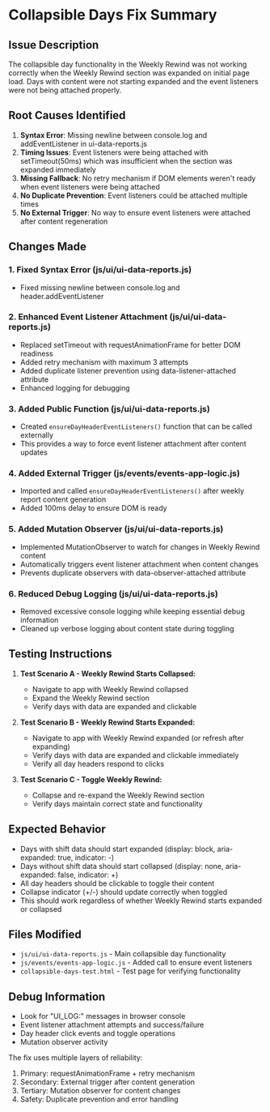 # Collapsible Days Fix Summary

## Issue Description
The collapsible day functionality in the Weekly Rewind was not working correctly when the Weekly Rewind section was expanded on initial page load. Days with content were not starting expanded and the event listeners were not being attached properly.

## Root Causes Identified
1. **Syntax Error**: Missing newline between console.log and addEventListener in ui-data-reports.js
2. **Timing Issues**: Event listeners were being attached with setTimeout(50ms) which was insufficient when the section was expanded immediately
3. **Missing Fallback**: No retry mechanism if DOM elements weren't ready when event listeners were being attached
4. **No Duplicate Prevention**: Event listeners could be attached multiple times
5. **No External Trigger**: No way to ensure event listeners were attached after content regeneration

## Changes Made

### 1. Fixed Syntax Error (js/ui/ui-data-reports.js)
- Fixed missing newline between console.log and header.addEventListener

### 2. Enhanced Event Listener Attachment (js/ui/ui-data-reports.js)
- Replaced setTimeout with requestAnimationFrame for better DOM readiness
- Added retry mechanism with maximum 3 attempts
- Added duplicate listener prevention using data-listener-attached attribute
- Enhanced logging for debugging

### 3. Added Public Function (js/ui/ui-data-reports.js)
- Created `ensureDayHeaderEventListeners()` function that can be called externally
- This provides a way to force event listener attachment after content updates

### 4. Added External Trigger (js/events/events-app-logic.js)
- Imported and called `ensureDayHeaderEventListeners()` after weekly report content generation
- Added 100ms delay to ensure DOM is ready

### 5. Added Mutation Observer (js/ui/ui-data-reports.js)
- Implemented MutationObserver to watch for changes in Weekly Rewind content
- Automatically triggers event listener attachment when content changes
- Prevents duplicate observers with data-observer-attached attribute

### 6. Reduced Debug Logging (js/ui/ui-data-reports.js)
- Removed excessive console logging while keeping essential debug information
- Cleaned up verbose logging about content state during toggling

## Testing Instructions

1. **Test Scenario A - Weekly Rewind Starts Collapsed:**
   - Navigate to app with Weekly Rewind collapsed
   - Expand the Weekly Rewind section
   - Verify days with data are expanded and clickable

2. **Test Scenario B - Weekly Rewind Starts Expanded:**
   - Navigate to app with Weekly Rewind expanded (or refresh after expanding)
   - Verify days with data are expanded and clickable immediately
   - Verify all day headers respond to clicks

3. **Test Scenario C - Toggle Weekly Rewind:**
   - Collapse and re-expand the Weekly Rewind section
   - Verify days maintain correct state and functionality

## Expected Behavior
- Days with shift data should start expanded (display: block, aria-expanded: true, indicator: -)
- Days without shift data should start collapsed (display: none, aria-expanded: false, indicator: +)
- All day headers should be clickable to toggle their content
- Collapse indicator (+/-) should update correctly when toggled
- This should work regardless of whether Weekly Rewind starts expanded or collapsed

## Files Modified
- `js/ui/ui-data-reports.js` - Main collapsible day functionality
- `js/events/events-app-logic.js` - Added call to ensure event listeners
- `collapsible-days-test.html` - Test page for verifying functionality

## Debug Information
- Look for "UI_LOG:" messages in browser console
- Event listener attachment attempts and success/failure
- Day header click events and toggle operations
- Mutation observer activity

The fix uses multiple layers of reliability:
1. Primary: requestAnimationFrame + retry mechanism
2. Secondary: External trigger after content generation  
3. Tertiary: Mutation observer for content changes
4. Safety: Duplicate prevention and error handling

